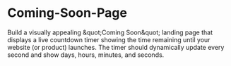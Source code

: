# Coming-Soon-Page
Build a visually appealing &amp;quot;Coming Soon&amp;quot; landing page that displays a live countdown timer showing the time remaining until your website (or product) launches. The timer should dynamically update every second and show days, hours, minutes, and seconds.
